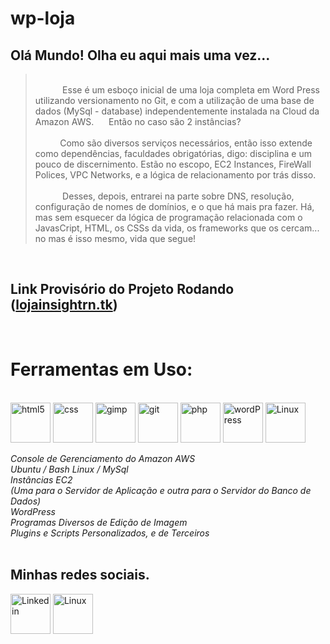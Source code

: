 <head>
<link rel="preconnect" href="https://fonts.googleapis.com">
<link rel="preconnect" href="https://fonts.gstatic.com" crossorigin>
<link href="https://fonts.googleapis.com/css2?family=Fuzzy+Bubbles:wght@700&display=swap" rel="stylesheet">
</head>

<body>
  
# wp-loja
<h2> Olá Mundo! Olha eu aqui mais uma vez... </h2>

></p><span style = font-family: 'Fuzzy Bubbles', cursive; font-size:"4em";> </br>&nbsp&nbsp&nbsp&nbsp&nbsp&nbsp&nbsp&nbsp&nbsp&nbsp Esse é um esboço inicial de uma loja completa em Word Press utilizando versionamento no Git, e com a utilização de uma base de dados (MySql - database) independentemente instalada na Cloud da Amazon AWS.&nbsp&nbsp&nbsp&nbsp&nbsp Então no caso são 2 instâncias? </br></br>&nbsp&nbsp&nbsp&nbsp&nbsp&nbsp&nbsp&nbsp&nbsp&nbspComo são diversos serviços necessários, então isso extende como dependências, faculdades obrigatórias, digo: disciplina e um pouco de discernimento. Estão no escopo, EC2 Instances, FireWall Polices, VPC Networks, e a lógica de relacionamento por trás disso.</br></br>&nbsp&nbsp&nbsp&nbsp&nbsp&nbsp&nbsp&nbsp&nbsp&nbsp Desses, depois, entrarei na parte sobre DNS, resolução, configuração de nomes de domínios, e o que há mais pra fazer. Há, mas sem esquecer da lógica de programação relacionada com o JavasCript, HTML, os CSSs da vida, os frameworks que os cercam... no mas é isso mesmo, vida que segue!</span></p>

<div style="display: inline_block">
  </br><h2>Link Provisório do Projeto Rodando (<a href="https://ec2-54-233-110-218.sa-east-1.compute.amazonaws.com/" target="_blank">lojainsightrn.tk</a>)</h2></br>

# Ferramentas em Uso: </br>
</br>
<a href="https://www.w3schools.com/html/" target="_blank"><img align="center" alt="html5" height="64" width="64" src="https://user-images.githubusercontent.com/39489517/144758333-ecb93f5f-2c7c-4d15-900e-071281502711.png"></a>
<a href="https://www.w3schools.com/css/" target="_blank"><img align="center" alt="css" height="64" width="64" src="https://user-images.githubusercontent.com/39489517/144758322-a35b7da8-11a0-4200-85a9-957459cb201d.png"></a>
<a href="https://www.gimp.org/" target="_blank"><img align="center" alt="gimp" height="64" width="64" src="https://user-images.githubusercontent.com/39489517/144758325-1ecc750e-933b-4f25-b88a-68dd41525843.png"></a>
<a href="https://git-scm.com/" target="_blank"><img align="center" alt="git" height="64" width="64" src="https://user-images.githubusercontent.com/39489517/144758328-420203ca-5fe3-4f5e-a808-b3500fa1ae7d.png"></a>
<a href="https://www.php.net/" target="_blank"><img align="center" alt="php" height="64" width="64" src="https://user-images.githubusercontent.com/39489517/144758367-9c056631-0527-498d-91cd-78327430935d.png"></a>
<a href="https://br.wordpress.org/" target="_blank"><img align="center" alt="wordPress" height="64" width="64" src="https://user-images.githubusercontent.com/39489517/144758373-2fac375e-56f1-43c4-9895-d1ddee67b032.png"></a>
<a href="https://yum.oracle.com/oracle-linux-isos.html" target="_blank"><img align="center" alt="Linux" height="64" width="64" src="https://user-images.githubusercontent.com/39489517/144761149-e6476924-6c56-4a90-a252-8778ece7dafa.png"></a>
</div>

<div>
</br>
  <em>Console de Gerenciamento do Amazon AWS </br>
  Ubuntu / Bash Linux / MySql </br>
  Instâncias EC2 </br>
  (Uma para o Servidor de Aplicação e outra para o Servidor do Banco de Dados) </br>
  WordPress </br>
  Programas Diversos de Edição de Imagem </br>
  Plugins e Scripts Personalizados, e de Terceiros </br></em>
</div>

</br>
<div>
  <h2>Minhas redes sociais.</h2>
  <a href="https://www.linkedin.com/in/winston-bezerra-820817141/" target="_blank"><img align="center" alt="Linkedin" height="64" width="64" src="https://user-images.githubusercontent.com/39489517/144761134-bdd3a3e0-7d3b-461e-a055-737819fe9690.png"></a>
  <a href="https://www.instagram.com/winstonbezerra1981/" target="_blank"><img align="center" alt="Linux" height="64" width="64" src="https://user-images.githubusercontent.com/39489517/144761399-e01a776b-fcb5-4eba-b384-a77bf5567534.png"></a>
</div>

</body>






